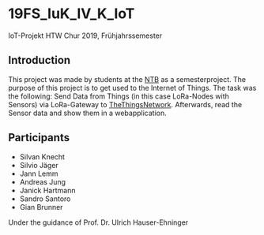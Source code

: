 # 19FS_IuK_IV_K_IoT
IoT-Projekt HTW Chur 2019, Frühjahrssemester

## Introduction
This project was made by students at the [NTB](www.ntb.ch) as a semesterproject.
The purpose of this project is to get used to the Internet of Things.
The task was the following:
Send Data from Things (in this case LoRa-Nodes with Sensors) via LoRa-Gateway to [TheThingsNetwork](www.thethingsnetwork.org).
Afterwards, read the Sensor data and show them in a webapplication.
## Participants
- Silvan Knecht
- Silvio Jäger
- Jann Lemm
- Andreas Jung
- Janick Hartmann
- Sandro Santoro
- Gian Brunner

Under the guidance of Prof. Dr. Ulrich Hauser-Ehninger